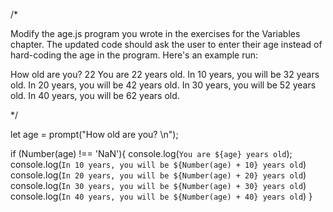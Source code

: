 /*

Modify the age.js program you wrote in the exercises for the Variables chapter. The updated code should ask the user to enter their age instead of hard-coding the age in the program. Here's an example run:

How old are you? 22
You are 22 years old.
In 10 years, you will be 32 years old.
In 20 years, you will be 42 years old.
In 30 years, you will be 52 years old.
In 40 years, you will be 62 years old.

*/

let age = prompt("How old are you? \n");

if (Number(age) !== 'NaN'){
    console.log(`You are ${age} years old`);
    console.log(`In 10 years, you will be ${Number(age) + 10} years old`)
    console.log(`In 20 years, you will be ${Number(age) + 20} years old`)
    console.log(`In 30 years, you will be ${Number(age) + 30} years old`)
    console.log(`In 40 years, you will be ${Number(age) + 40} years old`)
} 

